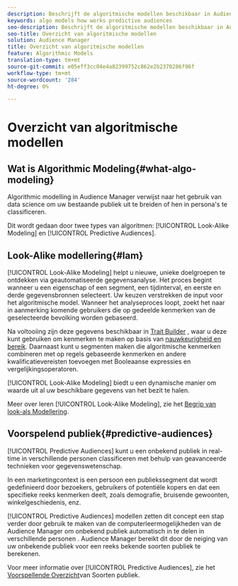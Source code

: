 ```yaml
---
description: Beschrijft de algoritmische modellen beschikbaar in Audience Manager.
keywords: algo models how works predictive audiences
seo-description: Beschrijft de algoritmische modellen beschikbaar in Audience Manager.
seo-title: Overzicht van algoritmische modellen
solution: Audience Manager
title: Overzicht van algoritmische modellen
feature: Algorithmic Models
translation-type: tm+mt
source-git-commit: e05eff3cc04e4a82399752c862e2b2370286f96f
workflow-type: tm+mt
source-wordcount: '284'
ht-degree: 0%

---
```



# Overzicht van algoritmische modellen

## Wat is Algorithmic Modeling{#what-algo-modeling}

Algorithmic modelling in Audience Manager verwijst naar het gebruik van data science om uw bestaande publiek uit te breiden of hen in persona&#39;s te classificeren.

Dit wordt gedaan door twee types van algoritmen: [!UICONTROL Look-Alike Modeling] en [!UICONTROL Predictive Audiences].

## Look-Alike modellering{#lam}

[!UICONTROL Look-Alike Modeling] helpt u nieuwe, unieke doelgroepen te ontdekken via geautomatiseerde gegevensanalyse. Het proces begint wanneer u een eigenschap of een segment, een tijdinterval, en eerste en derde gegevensbronnen selecteert. Uw keuzen verstrekken de input voor het algoritmische model. Wanneer het analyseproces loopt, zoekt het naar in aanmerking komende gebruikers die op gedeelde kenmerken van de geselecteerde bevolking worden gebaseerd.

Na voltooiing zijn deze gegevens beschikbaar in [Trait Builder](../../features/traits/about-trait-builder.md) , waar u deze kunt gebruiken om kenmerken te maken op basis van [nauwkeurigheid en bereik](../../features/traits/trait-accuracy-reach.md). Daarnaast kunt u segmenten maken die algoritmische kenmerken combineren met op regels gebaseerde kenmerken en andere kwalificatievereisten toevoegen met Booleaanse expressies en vergelijkingsoperatoren.

[!UICONTROL Look-Alike Modeling] biedt u een dynamische manier om waarde uit al uw beschikbare gegevens van het bezit te halen.

Meer over leren [!UICONTROL Look-Alike Modeling], zie het [Begrip van look-als Modellering](understanding-models.md).

## Voorspelend publiek{#predictive-audiences}

[!UICONTROL Predictive Audiences] kunt u een onbekend publiek in real-time in verschillende personen classificeren met behulp van geavanceerde technieken voor gegevenswetenschap.

In een marketingcontext is een persoon een publiekssegment dat wordt gedefinieerd door bezoekers, gebruikers of potentiële kopers en dat een specifieke reeks kenmerken deelt, zoals demografie, bruisende gewoonten, winkelgeschiedenis, enz.

[!UICONTROL Predictive Audiences] modellen zetten dit concept een stap verder door gebruik te maken van de computerleermogelijkheden van de Audience Manager om onbekend publiek automatisch in te delen in verschillende personen . Audience Manager bereikt dit door de neiging van uw onbekende publiek voor een reeks bekende soorten publiek te berekenen.

Voor meer informatie over [!UICONTROL Predictive Audiences], zie het [Voorspellende Overzicht](predictive-audiences.md)van Soorten publiek.
